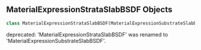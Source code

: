 ## MaterialExpressionStrataSlabBSDF Objects

```python
class MaterialExpressionStrataSlabBSDF(MaterialExpressionSubstrateSlabBSDF)
```

deprecated: 'MaterialExpressionStrataSlabBSDF' was renamed to 'MaterialExpressionSubstrateSlabBSDF'.

<a id="unreal.MaterialExpressionSubstrateSimpleClearCoatBSDF"></a>